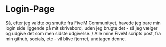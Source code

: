 # Login-Page
Så, efter jeg valdte og smutte fra FiveM Communityet, havede jeg bare min login side liggende på mit skrivebord, uden jeg brugte det - så jeg vælger og udgive det som men sidste udgivelse.
/ Alle mine FiveM scripts post, fra min github, socials, etc - vil blive fjernet, undtagen denne.
